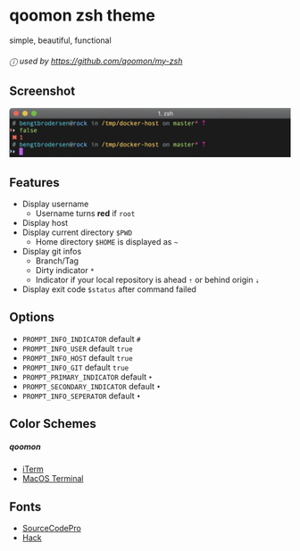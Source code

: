 # qoomon zsh theme
simple, beautiful, functional

###### ⓘ used by https://github.com/qoomon/my-zsh

## Screenshot
![Screenshot](screenshot.png)

## Features
* Display username 
  * Username turns **red** if `root`
* Display host 
* Display current directory `$PWD`
  * Home directory `$HOME` is displayed as `~`
* Display git infos
  * Branch/Tag
  * Dirty indicator `*` 
  * Indicator if your local repository is ahead `⇡` or behind origin `⇣`
* Display exit code `$status` after command failed

## Options
* `PROMPT_INFO_INDICATOR` default `#`
* `PROMPT_INFO_USER` default `true`
* `PROMPT_INFO_HOST` default `true`
* `PROMPT_INFO_GIT` default `true`
* `PROMPT_PRIMARY_INDICATOR` default `‣`
* `PROMPT_SECONDARY_INDICATOR` default `•`
* `PROMPT_INFO_SEPERATOR` default `•`


## Color Schemes

##### qoomon
  * [iTerm](qoomon.itermcolors)
  * [MacOS Terminal](qoomon.terminal)


## Fonts
* [SourceCodePro](https://github.com/adobe-fonts/source-code-pro)
* [Hack](https://github.com/source-foundry/Hack)
